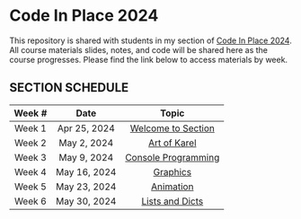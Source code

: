 # Code In Place 2024

This repository is shared with students in my section of [Code In Place 2024](https://codeinplace.stanford.edu/). All course materials slides, notes, and code will be shared here as the course progresses. Please find the link below to access materials by week.


## SECTION SCHEDULE
| Week # |     Date     |        Topic        |
|:------:|:------------:|:-------------------:|
| Week 1 | Apr 25, 2024 |  [Welcome to Section](/week1) |
| Week 2 |  May 2, 2024 |     [Art of Karel](/week2)   |
| Week 3 |  May 9, 2024 | [Console Programming](/week3) |
| Week 4 | May 16, 2024 |       [Graphics](/week4)     |
| Week 5 | May 23, 2024 |      [Animation](/week5)      |
| Week 6 | May 30, 2024 |   [Lists and Dicts](/week6)   |
